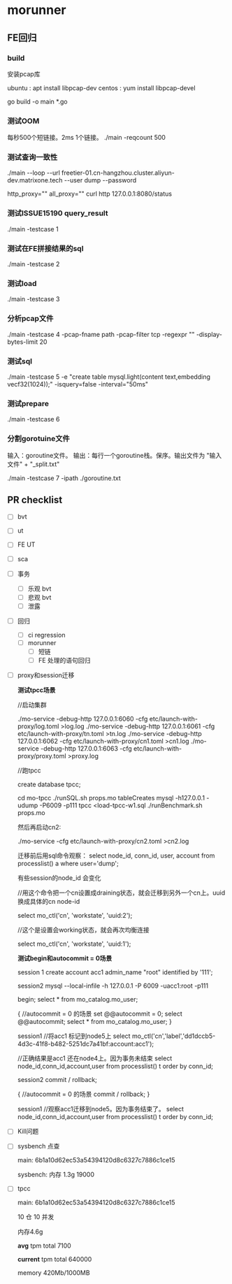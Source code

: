 # morunner



## FE回归

### build

安装pcap库

ubuntu : apt install libpcap-dev
centos : yum install libpcap-devel

go build -o main *.go

### 测试OOM

每秒500个短链接。2ms 1个链接。
./main -reqcount 500

### 测试查询一致性
./main --loop --url freetier-01.cn-hangzhou.cluster.aliyun-dev.matrixone.tech --user dump --password 

http_proxy="" all_proxy="" curl http 127.0.0.1:8080/status

### 测试ISSUE15190 query_result
./main -testcase 1

### 测试在FE拼接结果的sql

./main -testcase 2 

### 测试load

./main -testcase 3

### 分析pcap文件

./main -testcase 4 -pcap-fname path -pcap-filter tcp -regexpr "" -display-bytes-limit 20

### 测试sql

./main -testcase 5 -e "create table mysql.light(content text,embedding vecf32(1024));" -isquery=false -interval="50ms"

### 测试prepare

./main -testcase 6

### 分割gorotuine文件

输入：goroutine文件。
输出：每行一个goroutine栈。保序。输出文件为 "输入文件" + "_split.txt"

./main -testcase 7 -ipath ./goroutine.txt

## PR checklist

- [ ]  bvt
- [ ]  ut
  - [ ] FE UT
- [ ]  sca
- [ ]  事务
    - [ ]  乐观 bvt
    - [ ]  悲观 bvt
    - [ ]  泄露
- [ ]  回归
    - [ ]  ci regression
    - [ ]  morunner
        - [ ]  短链
        - [ ]  FE 处理的语句回归
- [ ]  proxy和session迁移

    **测试tpcc场景**

      //启动集群
    
      ./mo-service -debug-http 127.0.0.1:6060 -cfg etc/launch-with-proxy/log.toml >log.log
      ./mo-service -debug-http 127.0.0.1:6061 -cfg etc/launch-with-proxy/tn.toml >tn.log
      ./mo-service -debug-http 127.0.0.1:6062 -cfg etc/launch-with-proxy/cn1.toml >cn1.log
      ./mo-service -debug-http 127.0.0.1:6063 -cfg etc/launch-with-proxy/proxy.toml >proxy.log
    
      //跑tpcc
    
      create database tpcc;
    
      cd mo-tpcc
      ./runSQL.sh props.mo tableCreates
      mysql -h127.0.0.1 -udump -P6009 -p111 tpcc <load-tpcc-w1.sql
      ./runBenchmark.sh props.mo
    
      然后再启动cn2:
    
      ./mo-service -cfg etc/launch-with-proxy/cn2.toml >cn2.log
    
      迁移前后用sql命令观察：
      select node_id, conn_id, user, account from processlist() a where user='dump';
    
      有些session的node_id 会变化
    
      //用这个命令把一个cn设置成draining状态，就会迁移到另外一个cn上。uuid换成具体的cn node-id
    
      select mo_ctl('cn', 'workstate', 'uuid:2');
    
      //这个是设置会working状态，就会再次均衡连接
    
      select mo_ctl('cn', 'workstate', 'uuid:1');

   **测试begin和autocommit = 0场景**

    session 1
      create account acc1 admin_name "root" identified by '111';

    session2 
      mysql --local-infile -h 127.0.0.1 -P 6009 -uacc1:root -p111

      begin;
      select * from mo_catalog.mo_user;

      {
        //autocommit = 0 的场景
        set @@autocommit = 0;
        select @@autocommit;
        select * from mo_catalog.mo_user;
      }
        
    session1
      //将acc1 标记到node5上
      select mo_ctl('cn','label','dd1dccb5-4d3c-41f8-b482-5251dc7a41bf:account:acc1');

      //正确结果是acc1 还在node4上。因为事务未结束 
      select node_id,conn_id,account,user from processlist() t  order by conn_id;

    session2
      commit / rollback;

      {
        //autocommit = 0 的场景
        commit / rollback;
      }

    session1
      //观察acc1迁移到node5。因为事务结束了。
      select node_id,conn_id,account,user from processlist() t  order by conn_id;


- [ ] Kill问题
- [ ] sysbench 点查

    main: 6b1a10d62ec53a54394120d8c6327c7886c1ce15
    
    sysbench:
    内存 1.3g
    19000

- [ ] tpcc

    main: 6b1a10d62ec53a54394120d8c6327c7886c1ce15
    
    10 仓 10 并发
    
    内存4.6g
    
    **avg** tpm total 7100
    
    **current** tpm total 640000
    
    memory 420Mb/1000MB